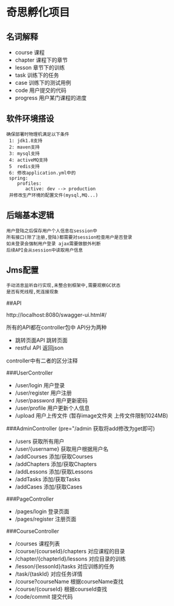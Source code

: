 # 奇思孵化项目

## 名词解释
* course   课程
* chapter  课程下的章节
* lesson   章节下的训练
* task     训练下的任务
* case     训练下的测试用例
* code     用户提交的代码
* progress 用户某门课程的进度

## 软件环境搭设
```shell
确保部署时物理机满足以下条件
 1: jdk1.8支持
 2: maven支持
 3: mysql支持
 4: activeMQ支持
 5  redis支持
 6: 修改application.yml中的
 spring:
    profiles:
       active: dev --> production
 并修改生产环境的配置文件(mysql,MQ...)
```

## 后端基本逻辑
```shell
用户登陆之后保存用户个人信息在session中
所有接口(除了注册,登陆)都需要对session检查用户是否登录
如未登录会强制用户登录 ajax需要做额外判断 
后续API会从session中读取用户信息
```

## Jms配置
```$xslt
手动消息监听自行实现,未整合到框架中,需要观察GC状态
是否有死线程,死连接现象
```
##API

http://localhost:8080/swagger-ui.html#/

所有的API都在controller包中
API分为两种
* 跳转页面API  跳转页面
* restful API 返回json 

controller中有二者的区分注释

###UserController
* /user/login          用户登录
* /user/register       用户注册
* /user/password       用户更新密码
* /user/profile        用户更新个人信息
* /upload              用户上传文件 (暂存image文件夹 上传文件限制1024MB)

###AdminController (pre="/admin 获取将add修改为get即可)
* /users                      获取所有用户
* /user/{username}            获取用户根据用户名
* /addCourses                 添加/获取Courses
* /addChapters                添加/获取Chapters
* /addLessons                 添加/获取Lessons   
* /addTasks                   添加/获取Tasks
* /addCases                   添加/获取Cases

###PageController
* /pages/login    登录页面 
* /pages/register 注册页面

###CourseController
* /courses                     课程列表
* /course/{courseId}/chapters  对应课程的目录
* /chapter/{chapterId}/lessons 对应目录的训练
* /lesson/{lessonId}/tasks     对应训练的任务
* /task/{taskId}               对应任务详情
* /course?courseName           根据courseName查找
* /course/{courseId}           根据courseId查找
* /code/commit                 提交代码
